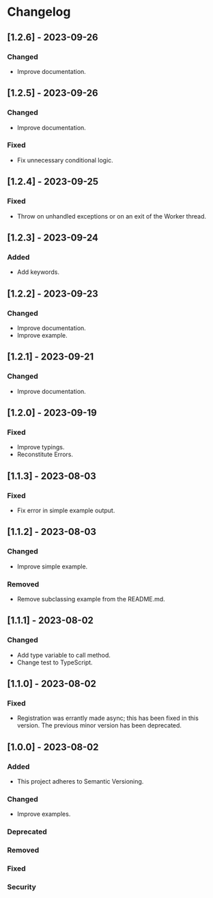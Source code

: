 # Changelog

## [1.2.6] - 2023-09-26
### Changed
- Improve documentation.

## [1.2.5] - 2023-09-26
### Changed
- Improve documentation.
### Fixed
- Fix unnecessary conditional logic.

## [1.2.4] - 2023-09-25
### Fixed
- Throw on unhandled exceptions or on an exit of the Worker thread.

## [1.2.3] - 2023-09-24
### Added
- Add keywords.

## [1.2.2] - 2023-09-23
### Changed
- Improve documentation.
- Improve example.

## [1.2.1] - 2023-09-21
### Changed
- Improve documentation.

## [1.2.0] - 2023-09-19
### Fixed
- Improve typings.
- Reconstitute Errors.

## [1.1.3] - 2023-08-03
### Fixed
- Fix error in simple example output.

## [1.1.2] - 2023-08-03
### Changed
- Improve simple example.
### Removed
- Remove subclassing example from the README.md.

## [1.1.1] - 2023-08-02
### Changed
- Add type variable to call method.
- Change test to TypeScript.

## [1.1.0] - 2023-08-02
### Fixed
- Registration was errantly made async; this has been fixed in this version.  The previous minor version has been deprecated. 

## [1.0.0] - 2023-08-02
### Added
- This project adheres to Semantic Versioning.
### Changed
- Improve examples.
### Deprecated
### Removed
### Fixed
### Security